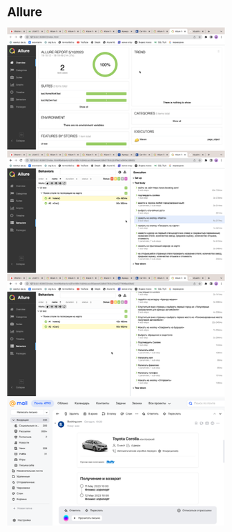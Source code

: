 # Allure

![Иллюстрация к проекту](https://github.com/klyukina9013/Allure/blob/master/%D0%A1%D0%BD%D0%B8%D0%BC%D0%BE%D0%BA%20%D1%8D%D0%BA%D1%80%D0%B0%D0%BD%D0%B0%202023-05-10%20%D0%B2%2019.21.46.png)
![Иллюстрация к проекту](https://github.com/klyukina9013/Allure/blob/master/%D0%A1%D0%BD%D0%B8%D0%BC%D0%BE%D0%BA%20%D1%8D%D0%BA%D1%80%D0%B0%D0%BD%D0%B0%202023-05-10%20%D0%B2%2019.21.58.png)
![Иллюстрация к проекту](https://github.com/klyukina9013/Allure/blob/master/%D0%A1%D0%BD%D0%B8%D0%BC%D0%BE%D0%BA%20%D1%8D%D0%BA%D1%80%D0%B0%D0%BD%D0%B0%202023-05-10%20%D0%B2%2019.22.04.png)
![Иллюстрация к проекту](https://github.com/klyukina9013/Allure/blob/master/%D0%A1%D0%BD%D0%B8%D0%BC%D0%BE%D0%BA%20%D1%8D%D0%BA%D1%80%D0%B0%D0%BD%D0%B0%202023-05-10%20%D0%B2%2019.29.54.png)
